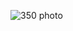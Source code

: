 
![350 photo](https://user-images.githubusercontent.com/89557769/133940396-06e98d45-7483-4bee-ad74-f8902ed07832.png)
